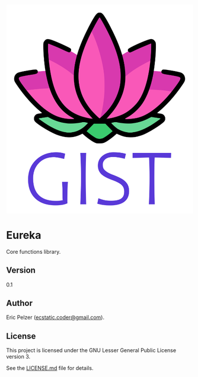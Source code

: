 ![](https://github.com/senselogic/GIST/blob/master/LOGO/gist.png)

# Eureka

Core functions library.

## Version

0.1

## Author

Eric Pelzer (ecstatic.coder@gmail.com).

## License

This project is licensed under the GNU Lesser General Public License version 3.

See the [LICENSE.md](LICENSE.md) file for details.
